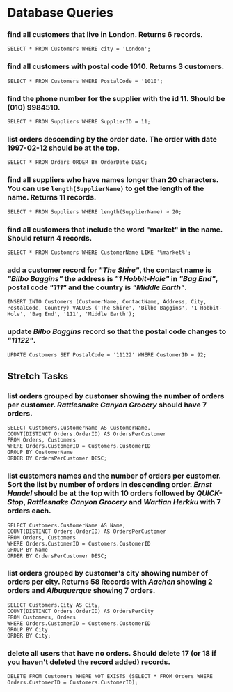 # Database Queries

### find all customers that live in London. Returns 6 records.
`SELECT * FROM Customers WHERE city = 'London';`

### find all customers with postal code 1010. Returns 3 customers.
`SELECT * FROM Customers WHERE PostalCode = '1010';`

### find the phone number for the supplier with the id 11. Should be (010) 9984510.
`SELECT * FROM Suppliers WHERE SupplierID = 11;`

### list orders descending by the order date. The order with date 1997-02-12 should be at the top.
`SELECT * FROM Orders ORDER BY OrderDate DESC;`

### find all suppliers who have names longer than 20 characters. You can use `length(SupplierName)` to get the length of the name. Returns 11 records.
`SELECT * FROM Suppliers WHERE length(SupplierName) > 20;`

### find all customers that include the word "market" in the name. Should return 4 records.
`SELECT * FROM Customers WHERE CustomerName LIKE '%market%';`

### add a customer record for _"The Shire"_, the contact name is _"Bilbo Baggins"_ the address is _"1 Hobbit-Hole"_ in _"Bag End"_, postal code _"111"_ and the country is _"Middle Earth"_.
`INSERT INTO Customers (CustomerName, ContactName, Address, City, PostalCode, Country) VALUES ('The Shire', 'Bilbo Baggins', '1 Hobbit-Hole', 'Bag End', '111', 'Middle Earth');`

### update _Bilbo Baggins_ record so that the postal code changes to _"11122"_.
`UPDATE Customers SET PostalCode = '11122' WHERE CustomerID = 92;`

## Stretch Tasks

### list orders grouped by customer showing the number of orders per customer. _Rattlesnake Canyon Grocery_ should have 7 orders.
```
SELECT Customers.CustomerName AS CustomerName,
COUNT(DISTINCT Orders.OrderID) AS OrdersPerCustomer
FROM Orders, Customers
WHERE Orders.CustomerID = Customers.CustomerID
GROUP BY CustomerName
ORDER BY OrdersPerCustomer DESC;
```

### list customers names and the number of orders per customer. Sort the list by number of orders in descending order. _Ernst Handel_ should be at the top with 10 orders followed by _QUICK-Stop_, _Rattlesnake Canyon Grocery_ and _Wartian Herkku_ with 7 orders each.
```
SELECT Customers.CustomerName AS Name,
COUNT(DISTINCT Orders.OrderID) AS OrdersPerCustomer
FROM Orders, Customers
WHERE Orders.CustomerID = Customers.CustomerID
GROUP BY Name
ORDER BY OrdersPerCustomer DESC;
```

### list orders grouped by customer's city showing number of orders per city. Returns 58 Records with _Aachen_ showing 2 orders and _Albuquerque_ showing 7 orders.
```
SELECT Customers.City AS City,
COUNT(DISTINCT Orders.OrderID) AS OrdersPerCity
FROM Customers, Orders
WHERE Orders.CustomerID = Customers.CustomerID
GROUP BY City
ORDER BY City;
```

### delete all users that have no orders. Should delete 17 (or 18 if you haven't deleted the record added) records.
```
DELETE FROM Customers WHERE NOT EXISTS (SELECT * FROM Orders WHERE Orders.CustomerID = Customers.CustomerID);
```

